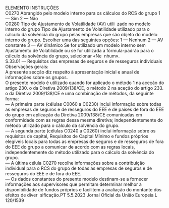  
ELEMENTO  INSTRUÇÕES  
C0270  Abrangido pelo modelo 
interno para os cálculos 
do RCS do grupo  1 — Sim 
2 — Não  
C0280  Tipo de Ajustamento de 
Volatilidade (AV) utili ­
zado no modelo interno 
do grupo  Tipo de Ajustamento de Volatilidade utilizado para o cálculo da solvência do 
grupo pelas empresas que são objeto do modelo interno do grupo. Escolher 
uma das seguintes opções: 
1 — Nenhum 
2 — AV constante 
3 — AV dinâmico 
Se for utilizado um modelo interno sem Ajustamento de Volatilidade ou se for 
utilizada a fórmula-padrão para o cálculo da solvência do grupo, selecionar «Ne ­
nhum».  
S.33.01 — Requisitos das empresas de seguros e de resseguros individuais  
Observações gerais:  
A presente secção diz respeito à apresentação inicial e anual de informações sobre os grupos.  
O presente modelo é utilizado quando for aplicado o método 1 na aceção do artigo 230.  o da Diretiva 2009/138/CE, o 
método 2 na aceção do artigo 233.  o da Diretiva 2009/138/CE e uma combinação de métodos, da seguinte forma:  
— A primeira parte (células C0060 a C0230) inclui informação sobre todas as empresas de seguros e de resseguros do 
EEE e de países de fora do EEE do grupo em aplicação da Diretiva 2009/138/CE comunicadas em conformidade com 
as regras dessa mesma diretiva; independentemente do método utilizado para o cálculo da solvência do grupo.  
— A segunda parte (células C0240 a C0260) inclui informação sobre os requisitos de capital, Requisitos de Capital 
Mínimo e fundos próprios elegíveis locais para todas as empresas de seguros e de resseguros de fora do EEE do 
grupo a comunicar de acordo com as regras locais, independentemente do método utilizado para o cálculo da 
solvência do grupo.  
— A última célula C0270 recolhe informações sobre a contribuição individual para o RCS do grupo de todas as 
empresas de seguros e de resseguros do EEE e de fora do EEE.  
— Os dados constantes do presente modelo destinam-se a fornecer informações aos supervisores que permitam 
determinar melhor a disponibilidade de fundos próprios e facilitem a avaliação do montante dos efeitos de diver ­
sificação.PT  5.5.2023 Jornal Oficial da União Europeia L 120/1539
